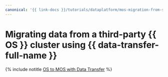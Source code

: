 ```yaml
---
canonical: '{{ link-docs }}/tutorials/dataplatform/mos-migration-from-standalone'
---
```


# Migrating data from a third-party {{ OS }} cluster using {{ data-transfer-full-name }}

{% include notitle [OS to MOS with Data Transfer](../../_tutorials/dataplatform/datatransfer/os-mos.md) %}
